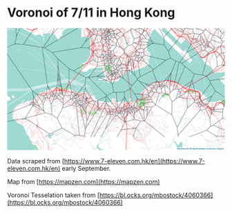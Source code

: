# Voronoi of 7/11 in Hong Kong



![alt text](render.png "Image")



Data scraped from [https://www.7-eleven.com.hk/en](https://www.7-eleven.com.hk/en) early September.

Map from [https://mapzen.com](https://mapzen.com)

Voronoi Tesselation taken from [https://bl.ocks.org/mbostock/4060366](https://bl.ocks.org/mbostock/4060366)
